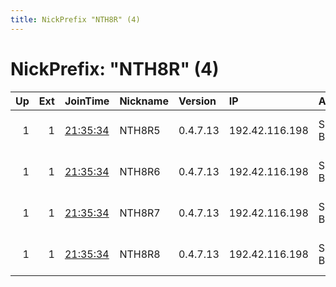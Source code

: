 ```yaml
---
title: NickPrefix "NTH8R" (4)
---
```


# NickPrefix: "NTH8R" (4)

|   Up |   Ext | JoinTime                                                                                              | Nickname   | Version   | IP             | AS        | CC   |   ORp |   Dirp | OS   | Contact                            |   eFamMembers |
|-----:|------:|:------------------------------------------------------------------------------------------------------|:-----------|:----------|:---------------|:----------|:-----|------:|-------:|:-----|:-----------------------------------|--------------:|
|    1 |     1 | [21:35:34](https://nusenu.github.io/OrNetStats/w/relay/DEDC9EFECF3CCFC40FFA8E2B1157FB7839C82CA9.html) | NTH8R5     | 0.4.7.13  | 192.42.116.198 | SURF B.V. | nl   |  9004 |      0 | BSD  | email:mail nothingtohide.nl url:no |           290 |
|    1 |     1 | [21:35:34](https://nusenu.github.io/OrNetStats/w/relay/A2A814032CB9CAF89583D9A1600C682458B0479C.html) | NTH8R6     | 0.4.7.13  | 192.42.116.198 | SURF B.V. | nl   |  9005 |      0 | BSD  | email:mail nothingtohide.nl url:no |           290 |
|    1 |     1 | [21:35:34](https://nusenu.github.io/OrNetStats/w/relay/C703FF140CD0BE43EFE2E814F15A6451A6DC2B40.html) | NTH8R7     | 0.4.7.13  | 192.42.116.198 | SURF B.V. | nl   |  9006 |      0 | BSD  | email:mail nothingtohide.nl url:no |           290 |
|    1 |     1 | [21:35:34](https://nusenu.github.io/OrNetStats/w/relay/D6DC1CD60C83FE9252D49292D49568E917B1C260.html) | NTH8R8     | 0.4.7.13  | 192.42.116.198 | SURF B.V. | nl   |  9007 |      0 | BSD  | email:mail nothingtohide.nl url:no |           290 |
